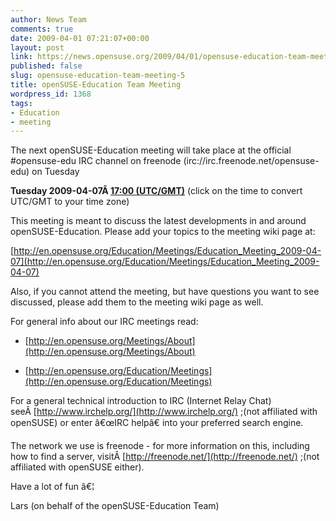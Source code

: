 ```yaml
---
author: News Team
comments: true
date: 2009-04-01 07:21:07+00:00
layout: post
link: https://news.opensuse.org/2009/04/01/opensuse-education-team-meeting-5/
published: false
slug: opensuse-education-team-meeting-5
title: openSUSE-Education Team Meeting
wordpress_id: 1368
tags:
- Education
- meeting
---
```


The next openSUSE-Education meeting will take place at the official #opensuse-edu IRC channel on freenode (irc://irc.freenode.net/opensuse-edu) on Tuesday


**Tuesday 2009-04-07Â [17:00 (UTC/GMT)](http://www.worldtimeserver.com/convert_time_in_UTC.aspx?y=2009&mo=04&d=07&h=17&mn=0)**
(click on the time to convert UTC/GMT to your time zone)


This meeting is meant to discuss the latest developments in and around openSUSE-Education. Please add your topics to the meeting wiki page at:


[http://en.opensuse.org/Education/Meetings/Education_Meeting_2009-04-07](http://en.opensuse.org/Education/Meetings/Education_Meeting_2009-04-07)


Also, if you cannot attend the meeting, but have questions you want to see discussed, please add them to the meeting wiki page as well.

For general info about our IRC meetings read:



	
  * [http://en.opensuse.org/Meetings/About](http://en.opensuse.org/Meetings/About)

	
  * [http://en.opensuse.org/Education/Meetings](http://en.opensuse.org/Education/Meetings)


For a general technical introduction to IRC (Internet Relay Chat) seeÂ [http://www.irchelp.org/](http://www.irchelp.org/) ;(not affiliated with openSUSE) or enter â€œIRC helpâ€ into your preferred search engine.

The network we use is freenode - for more information on this, including how to find a server, visitÂ [http://freenode.net/](http://freenode.net/) ;(not affiliated with openSUSE either).

Have a lot of fun â€¦

Lars (on behalf of the openSUSE-Education Team)
